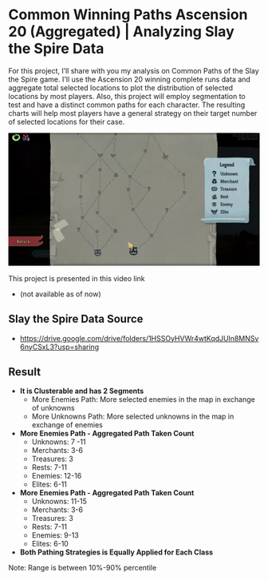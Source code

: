 # Common Winning Paths Ascension 20 (Aggregated) | Analyzing Slay the Spire Data

For this project, I’ll share with you my analysis on Common Paths of the Slay the Spire game. I'll use the Ascension 20 winning complete runs data and aggregate total selected locations to plot the distribution of selected locations by most players. Also, this project will employ segmentation to test and have a distinct common paths for each character. The resulting charts will help most players have a general strategy on their target number of selected locations for their case. 

![img](img/Paths.png)

This project is presented in this video link

- (not available as of now)

## Slay the Spire Data Source

- https://drive.google.com/drive/folders/1HSSOyHVWr4wtKqdJUln8MNSv6nyCSxL3?usp=sharing

## Result

- **It is Clusterable and has 2 Segments**
	- More Enemies Path: More selected enemies in the map in exchange of unknowns
	- More Unknowns Path: More selected unknowns in the map in exchange of enemies
- **More Enemies Path - Aggregated Path Taken Count**
	- Unknowns: 7 -11
	- Merchants: 3-6
	- Treasures: 3
	- Rests: 7-11
	- Enemies: 12-16
	- Elites: 6-11
- **More Enemies Path - Aggregated Path Taken Count**
	- Unknowns: 11-15
	- Merchants: 3-6
	- Treasures: 3
	- Rests: 7-11
	- Enemies: 9-13
	- Elites: 6-10
- **Both Pathing Strategies is Equally Applied for Each Class**

Note: Range is between 10%-90% percentile
